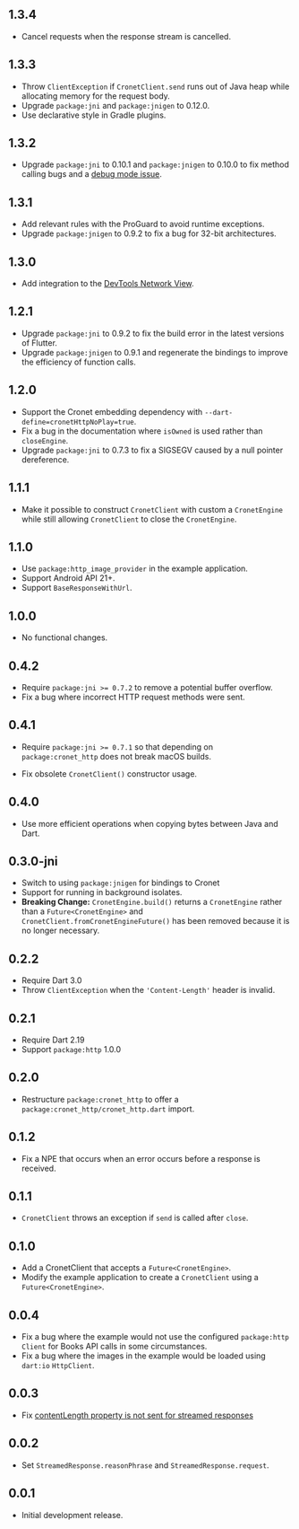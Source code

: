 ## 1.3.4

* Cancel requests when the response stream is cancelled.

## 1.3.3

* Throw `ClientException` if `CronetClient.send` runs out of Java heap while
  allocating memory for the request body.
* Upgrade `package:jni` and `package:jnigen` to 0.12.0.
* Use declarative style in Gradle plugins.

## 1.3.2

* Upgrade `package:jni` to 0.10.1 and `package:jnigen` to 0.10.0 to fix method
  calling bugs and a
  [debug mode issue](https://github.com/dart-lang/http/issues/1260).

## 1.3.1

* Add relevant rules with the ProGuard to avoid runtime exceptions.
* Upgrade `package:jnigen` to 0.9.2 to fix a bug for 32-bit architectures.

## 1.3.0

* Add integration to the
  [DevTools Network View](https://docs.flutter.dev/tools/devtools/network).

## 1.2.1

* Upgrade `package:jni` to 0.9.2 to fix the build error in the latest versions
  of Flutter.
* Upgrade `package:jnigen` to 0.9.1 and regenerate the bindings to improve the
  efficiency of function calls.

## 1.2.0

* Support the Cronet embedding dependency with `--dart-define=cronetHttpNoPlay=true`.
* Fix a bug in the documentation where `isOwned` is used rather than
  `closeEngine`.
* Upgrade `package:jni` to 0.7.3 to fix a SIGSEGV caused by a null
  pointer dereference.

## 1.1.1

* Make it possible to construct `CronetClient` with custom a `CronetEngine`
  while still allowing `CronetClient` to close the `CronetEngine`.

## 1.1.0

* Use `package:http_image_provider` in the example application.
* Support Android API 21+.
* Support `BaseResponseWithUrl`.

## 1.0.0

* No functional changes. 

## 0.4.2

* Require `package:jni >= 0.7.2` to remove a potential buffer overflow.
* Fix a bug where incorrect HTTP request methods were sent.

## 0.4.1
 
* Require `package:jni >= 0.7.1` so that depending on `package:cronet_http` 
  does not break macOS builds.

* Fix obsolete `CronetClient()` constructor usage.

## 0.4.0
 
* Use more efficient operations when copying bytes between Java and Dart.

## 0.3.0-jni

* Switch to using `package:jnigen` for bindings to Cronet
* Support for running in background isolates.
* **Breaking Change:** `CronetEngine.build()` returns a `CronetEngine` rather
  than a `Future<CronetEngine>` and `CronetClient.fromCronetEngineFuture()`
  has been removed because it is no longer necessary.

## 0.2.2

* Require Dart 3.0
* Throw `ClientException` when the `'Content-Length'` header is invalid.

## 0.2.1

* Require Dart 2.19
* Support `package:http` 1.0.0

## 0.2.0

* Restructure `package:cronet_http` to offer a
  `package:cronet_http/cronet_http.dart` import.

## 0.1.2

* Fix a NPE that occurs when an error occurs before a response is received.

## 0.1.1

* `CronetClient` throws an exception if `send` is called after `close`.

## 0.1.0

* Add a CronetClient that accepts a `Future<CronetEngine>`.
* Modify the example application to create a `CronetClient` using a
  `Future<CronetEngine>`.

## 0.0.4

* Fix a bug where the example would not use the configured `package:http`
  `Client` for Books API calls in some circumstances.
* Fix a bug where the images in the example would be loaded using `dart:io`
  `HttpClient`.

## 0.0.3

* Fix
  [contentLength property is not sent for streamed responses](https://github.com/dart-lang/http/issues/801)

## 0.0.2

* Set `StreamedResponse.reasonPhrase` and `StreamedResponse.request`. 

## 0.0.1

* Initial development release.
